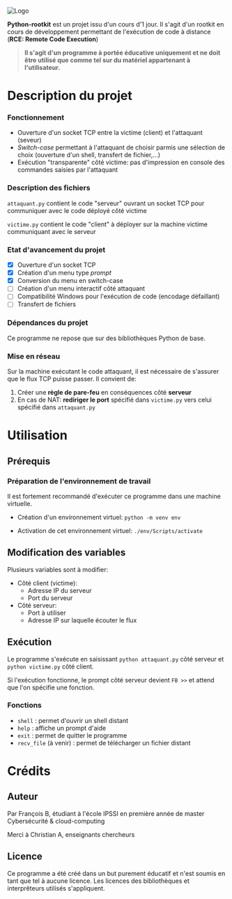 ![Logo](https://upload.wikimedia.org/wikipedia/commons/thumb/f/f8/Python_logo_and_wordmark.svg/2560px-Python_logo_and_wordmark.svg.png)

**Python-rootkit** est un projet issu d'un cours d'1 jour. Il s'agit d'un rootkit en cours de développement permettant de l'exécution de code à distance (**RCE: Remote Code Execution**)

> **Il s'agit d'un programme à portée éducative uniquement et ne doit être utilisé que comme tel sur du matériel appartenant à l'utilisateur.**

# Description du projet
### Fonctionnement
- Ouverture d'un socket TCP entre la victime (client) et l'attaquant (seveur)
- *Switch-case* permettant à l'attaquant de choisir parmis une sélection de choix (ouverture d'un shell, transfert de fichier,...)
- Exécution "transparente" côté victime: pas d'impression en console des commandes saisies par l'attaquant


### Description des fichiers
```attaquant.py``` contient le code "serveur" ouvrant un socket TCP pour communiquer avec le code déployé côté victime

```victime.py``` contient le code "client" à déployer sur la machine victime communiquant avec le serveur

### Etat d'avancement du projet

- [x] Ouverture d'un socket TCP
- [x] Création d'un menu type *prompt*
- [x] Conversion du menu en switch-case 
- [ ] Création d'un menu interactif côté attaquant
- [ ] Compatibilité Windows pour l'exécution de code (encodage défaillant)
- [ ] Transfert de fichiers

### Dépendances du projet
Ce programme ne repose que sur des bibliothèques Python de base.

### Mise en réseau
Sur la machine exécutant le code attaquant, il est nécessaire de s'assurer que le flux TCP puisse passer. Il convient de: 

1) Créer une **règle de pare-feu** en conséquences côté **serveur**
2) En cas de NAT: **rediriger le port** spécifié dans ```victime.py``` vers celui spécifié dans ```attaquant.py```

# Utilisation
## Prérequis
### Préparation de l'environnement de travail
Il est fortement recommandé d'exécuter ce programme dans une machine virtuelle.

- Création d'un environnement virtuel: ```python -m venv env```

- Activation de cet environnement virtuel: ```./env/Scripts/activate```

## Modification des variables

Plusieurs variables sont à modifier:
- Côté client (victime):
  -  Adresse IP du serveur
  -  Port du serveur
- Côté serveur:
   - Port à utiliser
   - Adresse IP sur laquelle écouter le flux

## Exécution

Le programme s'exécute en saisissant ```python attaquant.py``` côté serveur et ```python victime.py``` côté client.

Si l'exécution fonctionne, le prompt côté serveur devient ```FB >>``` et attend que l'on spécifie une fonction.

### Fonctions

- ```shell``` : permet d'ouvrir un shell distant
- ```help``` : affiche un prompt d'aide
- ```exit``` : permet de quitter le programme
- ```recv_file``` (à venir) : permet de télécharger un fichier distant

# Crédits
## Auteur

Par François B, étudiant à l'école IPSSI en première année de master Cybersécurité & cloud-computing

Merci à Christian A, enseignants chercheurs

## Licence

Ce programme a été créé dans un but purement éducatif et n'est soumis en tant que tel à aucune licence.
Les licences des bibliothèques et interprêteurs utilisés s'appliquent.


